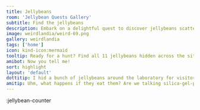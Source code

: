 ```yaml
---
title: Jellybeans
room: 'Jellybean Quests Gallery'
subtitle: Find the jellybeans
description: Embark on a delightful quest to discover jellybeans scattered across the website.
image: weirdlandia/weird-69.png
gallery: weirdlandia
tags: ['home']
icon: kind-icon:mermaid
tooltip: Ready for a hunt? Find all 11 jellybeans hidden across the site.
amibot: Now you tell me!
sort: highlight
layout: 'default'
dottitip: I hid a bunch of jellybeans around the laboratory for visitors to find. How do we tell them that they absolutely SHOULD NOT EAT them.
amitip: Uhm, what happens if they eat them? Are we talking silica-gel-packet-bad or Bruce Banner-bad? Because humans will eat jellybeans off a laboratory floor if they think it could give them superpowers.
---
```


:jellybean-counter
